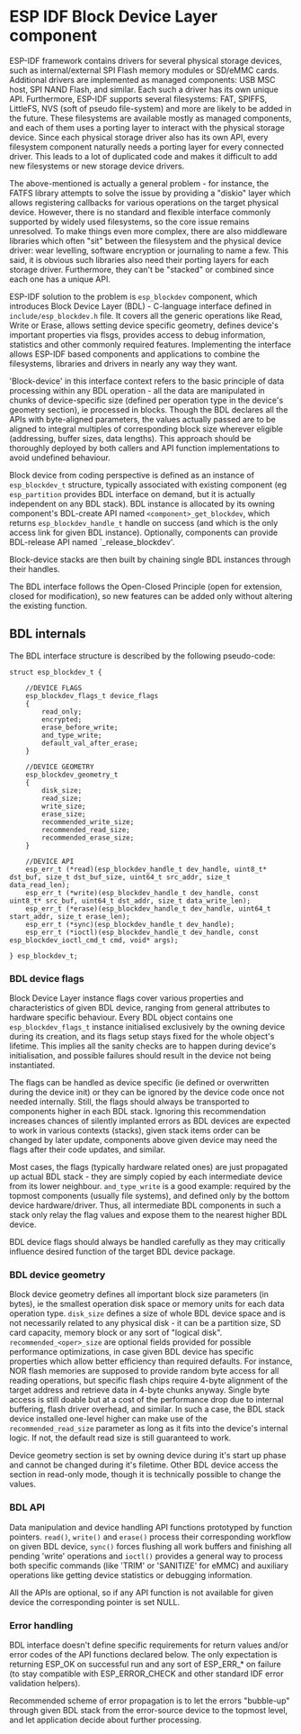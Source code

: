 # ESP IDF Block Device Layer component

ESP-IDF framework contains drivers for several physical storage devices, such as internal/external SPI Flash memory modules or SD/eMMC cards. Additional drivers are implemented as managed components: USB MSC host, SPI NAND Flash, and similar. Each such a driver has its own unique API.
Furthermore, ESP-IDF supports several filesystems: FAT, SPIFFS, LittleFS, NVS (soft of pseudo file-system) and more are likely to be added in the future. These filesystems are available mostly as managed components, and each of them uses a porting layer to interact with the physical storage device.
Since each physical storage driver also has its own API, every filesystem component naturally needs a porting layer for every connected driver. This leads to a lot of duplicated code and makes it difficult to add new filesystems or new storage device drivers.

The above-mentioned is actually a general problem - for instance, the FATFS library attempts to solve the issue by providing a "diskio" layer which allows registering callbacks for various operations on the target physical device. However, there is no standard and flexible interface commonly supported by widely used filesystems, so the core issue remains unresolved.
To make things even more complex, there are also middleware libraries which often "sit" between the filesystem and the physical device driver: wear levelling, software encryption or journaling to name a few. This said, it is obvious such libraries also need their porting layers for each storage driver. Furthermore, they can't be "stacked" or combined since each one has a unique API.

ESP-IDF solution to the problem is `esp_blockdev` component, which introduces Block Device Layer (BDL) - C-language interface defined in `include/esp_blockdev.h` file. 
It covers all the generic operations like Read, Write or Erase, allows setting device specific geometry, defines device's important properties via flsgs, provides access to debug information, statistics and other commonly required features.
Implementing the interface allows ESP-IDF based components and applications to combine the filesystems, libraries and drivers in nearly any way they want.

'Block-device' in this interface context refers to the basic principle of data processing within any BDL operation - all the data are manipulated in chunks of device-specific size (defined per operation type in the device's geometry section), ie processed in blocks. 
Though the BDL declares all the APIs with byte-aligned parameters, the values actually passed are to be aligned to integral multiples of corresponding block size wherever eligible (addressing, buffer sizes, data lengths).
This approach should be thoroughly deployed by both callers and API function implementations to avoid undefined behaviour.

Block device from coding perspective is defined as an instance of `esp_blockdev_t` structure, typically associated with existing component (eg `esp_partition` provides BDL interface on demand, but it is actually independent on any BDL stack).
BDL instance is allocated by its owning component's BDL-create API named `<component>_get_blockdev`, which returns `esp_blockdev_handle_t` handle on success (and which is the only access link for given BDL instance).
Optionally, components can provide BDL-release API named `<component>_release_blockdev'.

Block-device stacks are then built by chaining single BDL instances through their handles.

The BDL interface follows the Open-Closed Principle (open for extension, closed for modification), so new features can be added only without altering the existing function.

## BDL internals

The BDL interface structure is described by the following pseudo-code:

```
struct esp_blockdev_t {

    //DEVICE FLAGS
    esp_blockdev_flags_t device_flags
    {
        read_only;               
        encrypted;               
        erase_before_write;      
        and_type_write;          
        default_val_after_erase; 
    }

    //DEVICE GEOMETRY
    esp_blockdev_geometry_t
    {
        disk_size;
        read_size;
        write_size;
        erase_size;
        recommended_write_size;
        recommended_read_size;
        recommended_erase_size;    
    }

    //DEVICE API
    esp_err_t (*read)(esp_blockdev_handle_t dev_handle, uint8_t* dst_buf, size_t dst_buf_size, uint64_t src_addr, size_t data_read_len);
    esp_err_t (*write)(esp_blockdev_handle_t dev_handle, const uint8_t* src_buf, uint64_t dst_addr, size_t data_write_len);
    esp_err_t (*erase)(esp_blockdev_handle_t dev_handle, uint64_t start_addr, size_t erase_len);
    esp_err_t (*sync)(esp_blockdev_handle_t dev_handle);
    esp_err_t (*ioctl)(esp_blockdev_handle_t dev_handle, const esp_blockdev_ioctl_cmd_t cmd, void* args);

} esp_blockdev_t;
```

### BDL device flags

Block Device Layer instance flags cover various properties and characteristics of given BDL device, ranging from general attributes to hardware specific behaviour. 
Every BDL object contains one `esp_blockdev_flags_t` instance initialised exclusively by the owning device during its creation, and its flags setup stays fixed for the whole object's lifetime.
This implies all the sanity checks are to happen during device's initialisation, and possible failures should result in the device not being instantiated.
  
The flags can be handled as device specific (ie defined or overwritten during the device init) or they can be ignored by the device code once not needed internally. 
Still, the flags should always be transported to components higher in each BDL stack. 
Ignoring this recommendation increases chances of silently implanted errors as BDL devices are expected to work in various contexts (stacks), given stack items order can be changed by later update, components above given device may need the flags after their code updates, and similar.

Most cases, the flags (typically hardware related ones) are just propagated up actual BDL stack - they are simply copied by each intermediate device from its lower neighbour.
`and_type_write` is a good example: required by the topmost components (usually file systems), and defined only by the bottom device hardware/driver. 
Thus, all intermediate BDL components in such a stack only relay the flag values and expose them to the nearest higher BDL device.

BDL device flags should always be handled carefully as they may critically influence desired function of the target BDL device package.

### BDL device geometry

Block device geometry defines all important block size parameters (in bytes), ie the smallest operation disk space or memory units for each data operation type.
`disk_size` defines a size of whole BDL device space and is not necessarily related to any physical disk - it can be a partition size, SD card capacity, memory block or any sort of "logical disk".
`recommended_<oper>_size` are optional fields provided for possible performance optimizations, in case given BDL device has specific properties which allow better efficiency than required defaults. 
For instance, NOR flash memories are supposed to provide random byte access for all reading operations, but specific flash chips require 4-byte alignment of the target address and retrieve data in 4-byte chunks anyway. 
Single byte access is still doable but at a cost of the performance drop due to internal buffering, flash driver overhead, and similar.
In such a case, the BDL stack device installed one-level higher can make use of the `recommended_read_size` parameter as long as it fits into the device's internal logic. If not, the default read size is still guaranteed to work.

Device geometry section is set by owning device during it's start up phase and cannot be changed during it's filetime. Other BDL device access the section in read-only mode, though it is technically possible to change the values.

### BDL API

Data manipulation and device handling API functions prototyped by function pointers. `read()`, `write()` and `erase()` process their corresponding workflow on given BDL device,
`sync()` forces flushing all work buffers and finishing all pending 'write' operations and `ioctl()` provides a general way to process both specific commands (like 'TRIM' or 'SANITIZE' for eMMC)
and auxiliary operations like getting device statistics or debugging information.

All the APIs are optional, so if any API function is not available for given device the corresponding pointer is set NULL.

### Error handling

BDL interface doesn't define specific requirements for return values and/or error codes of the API functions declared below. The only expectation is returning ESP_OK on successful run and any sort of ESP_ERR_* on failure (to stay compatible with ESP_ERROR_CHECK and other standard IDF error validation helpers).

Recommended scheme of error propagation is to let the errors "bubble-up" through given BDL stack from the error-source device to the topmost level, and let application decide about further processing.

